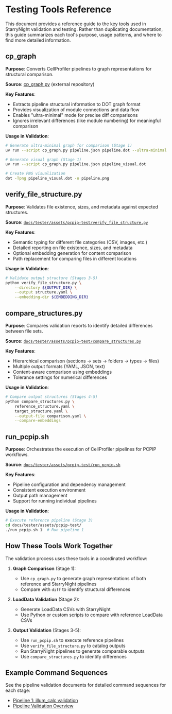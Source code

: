# Testing Tools Reference

This document provides a reference guide to the key tools used in StarryNight validation and testing. Rather than duplicating documentation, this guide summarizes each tool's purpose, usage patterns, and where to find more detailed information.

## cp_graph

**Purpose**: Converts CellProfiler pipelines to graph representations for structural comparison.

**Source**: [cp_graph.py](https://github.com/shntnu/cp_graph) (external repository)

**Key Features**:
- Extracts pipeline structural information to DOT graph format
- Provides visualization of module connections and data flow
- Enables "ultra-minimal" mode for precise diff comparisons
- Ignores irrelevant differences (like module numbering) for meaningful comparison

**Usage in Validation**:
```bash
# Generate ultra-minimal graph for comparison (Stage 1)
uv run --script cp_graph.py pipeline.json pipeline.dot --ultra-minimal

# Generate visual graph (Stage 1)
uv run --script cp_graph.py pipeline.json pipeline_visual.dot

# Create PNG visualization
dot -Tpng pipeline_visual.dot -o pipeline.png
```

## verify_file_structure.py

**Purpose**: Validates file existence, sizes, and metadata against expected structures.

**Source**: [`docs/tester/assets/pcpip-test/verify_file_structure.py`](../assets/pcpip-test/verify_file_structure.py)

**Key Features**:
- Semantic typing for different file categories (CSV, images, etc.)
- Detailed reporting on file existence, sizes, and metadata
- Optional embedding generation for content comparison
- Path replacement for comparing files in different locations

**Usage in Validation**:
```bash
# Validate output structure (Stages 3-5)
python verify_file_structure.py \
    --directory ${OUTPUT_DIR} \
    --output structure.yaml \
    --embedding-dir ${EMBEDDING_DIR}
```

## compare_structures.py

**Purpose**: Compares validation reports to identify detailed differences between file sets.

**Source**: [`docs/tester/assets/pcpip-test/compare_structures.py`](../assets/pcpip-test/compare_structures.py)

**Key Features**:
- Hierarchical comparison (sections → sets → folders → types → files)
- Multiple output formats (YAML, JSON, text)
- Content-aware comparison using embeddings
- Tolerance settings for numerical differences

**Usage in Validation**:
```bash
# Compare output structures (Stages 4-5)
python compare_structures.py \
    reference_structure.yaml \
    target_structure.yaml \
    --output-file comparison.yaml \
    --compare-embeddings
```

## run_pcpip.sh

**Purpose**: Orchestrates the execution of CellProfiler pipelines for PCPIP workflows.

**Source**: [`docs/tester/assets/pcpip-test/run_pcpip.sh`](../assets/pcpip-test/run_pcpip.sh)

**Key Features**:
- Pipeline configuration and dependency management
- Consistent execution environment
- Output path management
- Support for running individual pipelines

**Usage in Validation**:
```bash
# Execute reference pipeline (Stage 3)
cd docs/tester/assets/pcpip-test/
./run_pcpip.sh 1  # Run pipeline 1
```

## How These Tools Work Together

The validation process uses these tools in a coordinated workflow:

1. **Graph Comparison** (Stage 1):
   - Use `cp_graph.py` to generate graph representations of both reference and StarryNight pipelines
   - Compare with `diff` to identify structural differences

2. **LoadData Validation** (Stage 2):
   - Generate LoadData CSVs with StarryNight
   - Use Python or custom scripts to compare with reference LoadData CSVs

3. **Output Validation** (Stages 3-5):
   - Use `run_pcpip.sh` to execute reference pipelines
   - Use `verify_file_structure.py` to catalog outputs
   - Run StarryNight pipelines to generate comparable outputs
   - Use `compare_structures.py` to identify differences

## Example Command Sequences

See the pipeline validation documents for detailed command sequences for each stage:

- [Pipeline 1: illum_calc validation](../pipeline-validations/pipeline-1-validation-illum-calc.md)
- [Pipeline Validation Overview](../pipeline-validations/pipeline-validation-overview.md)
